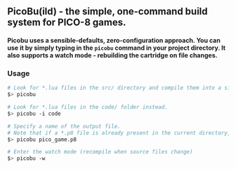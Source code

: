 ## PicoBu(ild) - the simple, one-command build system for PICO-8 games.
#### Picobu uses a sensible-defaults, zero-configuration approach. You can use it by simply typing in the `picobu` command in your project directory. It also supports a watch mode - rebuilding the cartridge on file changes.

### Usage
```bash
# Look for *.lua files in the src/ directory and compile them into a single *.p8 file.
$> picobu 

# Look for *.lua files in the code/ folder instead.
$> picobu -i code 

# Specify a name of the output file.
# Note that if a *.p8 file is already present in the current directory, picobu is smart enough to find it on it's own.
$> picobu pico_game.p8

# Enter the watch mode (recompile when source files change)
$> picobu -w
```
